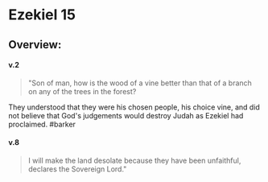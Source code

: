 # Ezekiel 15

## Overview:


#### v.2
>"Son of man, how is the wood of a vine better than that of a branch on any of the trees in the forest?

They understood that they were his chosen people, his choice vine, and did not believe that God's judgements would destroy Judah as Ezekiel had proclaimed. 
#barker 

#### v.8
>I will make the land desolate because they have been unfaithful, declares the Sovereign Lord."
